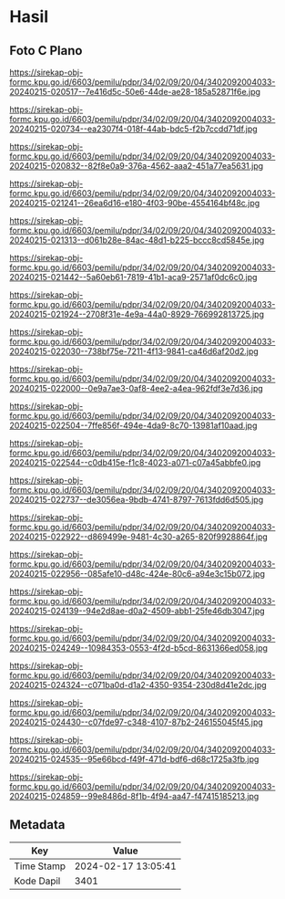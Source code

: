 # Hasil

## Foto C Plano

https://sirekap-obj-formc.kpu.go.id/6603/pemilu/pdpr/34/02/09/20/04/3402092004033-20240215-020517--7e416d5c-50e6-44de-ae28-185a52871f6e.jpg

https://sirekap-obj-formc.kpu.go.id/6603/pemilu/pdpr/34/02/09/20/04/3402092004033-20240215-020734--ea2307f4-018f-44ab-bdc5-f2b7ccdd71df.jpg

https://sirekap-obj-formc.kpu.go.id/6603/pemilu/pdpr/34/02/09/20/04/3402092004033-20240215-020832--82f8e0a9-376a-4562-aaa2-451a77ea5631.jpg

https://sirekap-obj-formc.kpu.go.id/6603/pemilu/pdpr/34/02/09/20/04/3402092004033-20240215-021241--26ea6d16-e180-4f03-90be-4554164bf48c.jpg

https://sirekap-obj-formc.kpu.go.id/6603/pemilu/pdpr/34/02/09/20/04/3402092004033-20240215-021313--d061b28e-84ac-48d1-b225-bccc8cd5845e.jpg

https://sirekap-obj-formc.kpu.go.id/6603/pemilu/pdpr/34/02/09/20/04/3402092004033-20240215-021442--5a60eb61-7819-41b1-aca9-2571af0dc6c0.jpg

https://sirekap-obj-formc.kpu.go.id/6603/pemilu/pdpr/34/02/09/20/04/3402092004033-20240215-021924--2708f31e-4e9a-44a0-8929-766992813725.jpg

https://sirekap-obj-formc.kpu.go.id/6603/pemilu/pdpr/34/02/09/20/04/3402092004033-20240215-022030--738bf75e-7211-4f13-9841-ca46d6af20d2.jpg

https://sirekap-obj-formc.kpu.go.id/6603/pemilu/pdpr/34/02/09/20/04/3402092004033-20240215-022000--0e9a7ae3-0af8-4ee2-a4ea-962fdf3e7d36.jpg

https://sirekap-obj-formc.kpu.go.id/6603/pemilu/pdpr/34/02/09/20/04/3402092004033-20240215-022504--7ffe856f-494e-4da9-8c70-13981af10aad.jpg

https://sirekap-obj-formc.kpu.go.id/6603/pemilu/pdpr/34/02/09/20/04/3402092004033-20240215-022544--c0db415e-f1c8-4023-a071-c07a45abbfe0.jpg

https://sirekap-obj-formc.kpu.go.id/6603/pemilu/pdpr/34/02/09/20/04/3402092004033-20240215-022737--de3056ea-9bdb-4741-8797-7613fdd6d505.jpg

https://sirekap-obj-formc.kpu.go.id/6603/pemilu/pdpr/34/02/09/20/04/3402092004033-20240215-022922--d869499e-9481-4c30-a265-820f9928864f.jpg

https://sirekap-obj-formc.kpu.go.id/6603/pemilu/pdpr/34/02/09/20/04/3402092004033-20240215-022956--085afe10-d48c-424e-80c6-a94e3c15b072.jpg

https://sirekap-obj-formc.kpu.go.id/6603/pemilu/pdpr/34/02/09/20/04/3402092004033-20240215-024139--94e2d8ae-d0a2-4509-abb1-25fe46db3047.jpg

https://sirekap-obj-formc.kpu.go.id/6603/pemilu/pdpr/34/02/09/20/04/3402092004033-20240215-024249--10984353-0553-4f2d-b5cd-8631366ed058.jpg

https://sirekap-obj-formc.kpu.go.id/6603/pemilu/pdpr/34/02/09/20/04/3402092004033-20240215-024324--c071ba0d-d1a2-4350-9354-230d8d41e2dc.jpg

https://sirekap-obj-formc.kpu.go.id/6603/pemilu/pdpr/34/02/09/20/04/3402092004033-20240215-024430--c07fde97-c348-4107-87b2-246155045f45.jpg

https://sirekap-obj-formc.kpu.go.id/6603/pemilu/pdpr/34/02/09/20/04/3402092004033-20240215-024535--95e66bcd-f49f-471d-bdf6-d68c1725a3fb.jpg

https://sirekap-obj-formc.kpu.go.id/6603/pemilu/pdpr/34/02/09/20/04/3402092004033-20240215-024859--99e8486d-8f1b-4f94-aa47-f47415185213.jpg


## Metadata

| Key        | Value               |
| ---------- | ------------------- |
| Time Stamp | 2024-02-17 13:05:41 |
| Kode Dapil | 3401                |



